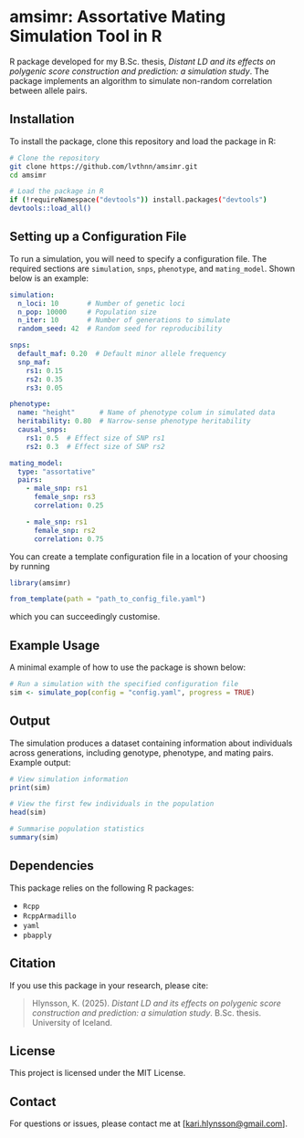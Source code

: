 # amsimr: Assortative Mating Simulation Tool in R

R package developed for my B.Sc. thesis, *Distant LD and its effects on polygenic
score construction and prediction: a simulation study*. The package implements an algorithm
to simulate non-random correlation between allele pairs.

## Installation

To install the package, clone this repository and load the package in R:

```sh
# Clone the repository
git clone https://github.com/lvthnn/amsimr.git
cd amsimr

# Load the package in R
if (!requireNamespace("devtools")) install.packages("devtools")
devtools::load_all()
```

## Setting up a Configuration File

To run a simulation, you will need to specify a configuration file. The required
sections are `simulation`, `snps`, `phenotype`, and `mating_model`. Shown below is
an example:

```yaml
simulation:
  n_loci: 10       # Number of genetic loci
  n_pop: 10000     # Population size
  n_iter: 10       # Number of generations to simulate
  random_seed: 42  # Random seed for reproducibility

snps:
  default_maf: 0.20  # Default minor allele frequency
  snp_maf:
    rs1: 0.15
    rs2: 0.35
    rs3: 0.05

phenotype:
  name: "height"      # Name of phenotype colum in simulated data
  heritability: 0.80  # Narrow-sense phenotype heritability
  causal_snps:
    rs1: 0.5  # Effect size of SNP rs1
    rs2: 0.3  # Effect size of SNP rs2

mating_model:
  type: "assortative"
  pairs:
    - male_snp: rs1
      female_snp: rs3
      correlation: 0.25

    - male_snp: rs1
      female_snp: rs2
      correlation: 0.75
```
You can create a template configuration file in a location of your choosing by running
```r
library(amsimr)

from_template(path = "path_to_config_file.yaml")
```
which you can succeedingly customise.

## Example Usage

A minimal example of how to use the package is shown below:

```r
# Run a simulation with the specified configuration file
sim <- simulate_pop(config = "config.yaml", progress = TRUE)
```

## Output

The simulation produces a dataset containing information about individuals across
generations, including genotype, phenotype, and mating pairs. Example output:

```r
# View simulation information
print(sim)

# View the first few individuals in the population
head(sim)

# Summarise population statistics
summary(sim)
```

## Dependencies

This package relies on the following R packages:

- `Rcpp`
- `RcppArmadillo`
- `yaml`
- `pbapply`

## Citation

If you use this package in your research, please cite:

> Hlynsson, K. (2025). *Distant LD and its effects on polygenic score construction
> and prediction: a simulation study*. B.Sc. thesis. University of Iceland.

## License

This project is licensed under the MIT License.

## Contact

For questions or issues, please contact me at [kari.hlynsson@gmail.com].

